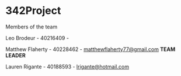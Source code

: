 # 342Project

Members of the team

Leo Brodeur - 40216409 - 

Matthew Flaherty - 40228462 - matthewflaherty77@gmail.com **TEAM LEADER**

Lauren Rigante - 40188593 - lrigante@hotmail.com

